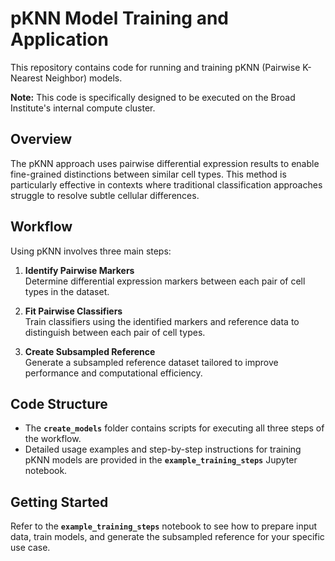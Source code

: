 # pKNN Model Training and Application

This repository contains code for running and training pKNN (Pairwise K-Nearest Neighbor) models.

**Note:** This code is specifically designed to be executed on the Broad Institute's internal compute cluster.

## Overview

The pKNN approach uses pairwise differential expression results to enable fine-grained distinctions between similar cell types. This method is particularly effective in contexts where traditional classification approaches struggle to resolve subtle cellular differences.

## Workflow

Using pKNN involves three main steps:

1. **Identify Pairwise Markers**  
   Determine differential expression markers between each pair of cell types in the dataset.

2. **Fit Pairwise Classifiers**  
   Train classifiers using the identified markers and reference data to distinguish between each pair of cell types.

3. **Create Subsampled Reference**  
   Generate a subsampled reference dataset tailored to improve performance and computational efficiency.

## Code Structure

- The **`create_models`** folder contains scripts for executing all three steps of the workflow.
- Detailed usage examples and step-by-step instructions for training pKNN models are provided in the **`example_training_steps`** Jupyter notebook.

## Getting Started

Refer to the **`example_training_steps`** notebook to see how to prepare input data, train models, and generate the subsampled reference for your specific use case.
